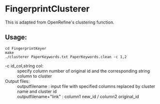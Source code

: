 # FingerprintClusterer
This is adapted from OpenRefine's clustering function.

## Usage:

	cd FingerprintKeyer 
	make
	./clusterer PaperKeywords.txt PaperKeywords.clean -c 1,2

<dl>
<dt> -c id_col,string col: </dt>
	<dd>specify column number of original id and the corresponding string column to cluster</dd>

<dt>Output files:</dt>
	<dd> outputfilename : input file with specified columns replaced by cluster name and cluster id</dd>
	<dd> outputfilename+"link" : column1 new_id / column2 original_id</dd>
</dl>